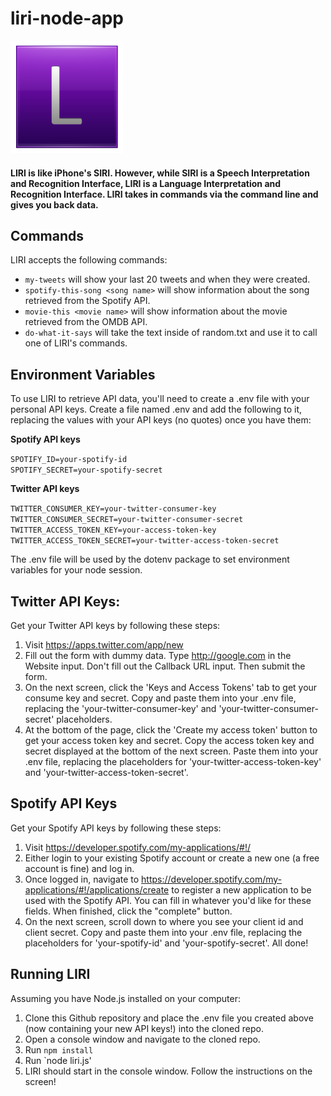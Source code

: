 # liri-node-app

<img src="letterL.png" alt="LIRI" width="180" height="180">

#### LIRI is like iPhone's SIRI. However, while SIRI is a Speech Interpretation and Recognition Interface, LIRI is a Language Interpretation and Recognition Interface. LIRI takes in commands via the command line and gives you back data.

## Commands

LIRI accepts the following commands:

* `my-tweets` will show your last 20 tweets and when they were created.
* `spotify-this-song <song name>` will show information about the song retrieved from the Spotify API.
* `movie-this <movie name>` will show information about the movie retrieved from the OMDB API.
* `do-what-it-says` will take the text inside of random.txt and use it to call one of LIRI's commands.

## Environment Variables

To use LIRI to retrieve API data, you'll need to create a .env file with your personal API keys. Create a file named .env and add the following to it, replacing the values with your API keys (no quotes) once you have them:

**Spotify API keys**

`SPOTIFY_ID=your-spotify-id`<br/>
`SPOTIFY_SECRET=your-spotify-secret`

**Twitter API keys**

`TWITTER_CONSUMER_KEY=your-twitter-consumer-key`<br/>
`TWITTER_CONSUMER_SECRET=your-twitter-consumer-secret`<br/>
`TWITTER_ACCESS_TOKEN_KEY=your-access-token-key`<br/>
`TWITTER_ACCESS_TOKEN_SECRET=your-twitter-access-token-secret`

The .env file will be used by the dotenv package to set environment variables for your node session.

## Twitter API Keys:

Get your Twitter API keys by following these steps:

1. Visit https://apps.twitter.com/app/new
2. Fill out the form with dummy data. Type http://google.com in the Website input. Don't fill out the Callback URL input. Then submit the form.
3. On the next screen, click the 'Keys and Access Tokens' tab to get your consume key and secret. Copy and paste them into your .env file, replacing the 'your-twitter-consumer-key' and 'your-twitter-consumer-secret' placeholders.
4. At the bottom of the page, click the 'Create my access token' button to get your access token key and secret. Copy the access token key and secret displayed at the bottom of the next screen. Paste them into your .env file, replacing the placeholders for 'your-twitter-access-token-key' and 'your-twitter-access-token-secret'.

## Spotify API Keys

Get your Spotify API keys by following these steps:

1. Visit https://developer.spotify.com/my-applications/#!/
2. Either login to your existing Spotify account or create a new one (a free account is fine) and log in.
3. Once logged in, navigate to https://developer.spotify.com/my-applications/#!/applications/create to register a new application to be used with the Spotify API. You can fill in whatever you'd like for these fields. When finished, click the "complete" button.
4. On the next screen, scroll down to where you see your client id and client secret. Copy and paste them into your .env file, replacing the placeholders for 'your-spotify-id' and 'your-spotify-secret'. All done!

## Running LIRI

Assuming you have Node.js installed on your computer:

1. Clone this Github repository and place the .env file you created above (now containing your new API keys!) into the cloned repo. 
2. Open a console window and navigate to the cloned repo.
3. Run `npm install` 
4. Run `node liri.js'
5. LIRI should start in the console window. Follow the instructions on the screen!
